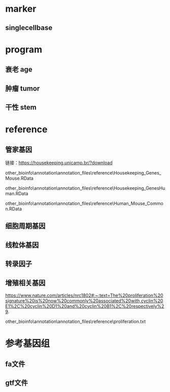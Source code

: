 # marker

## singlecellbase

# program

## 衰老 age

## 肿瘤 tumor

## 干性 stem

# reference

## 管家基因

链接：https://housekeeping.unicamp.br/?download

other_bioinfo\annotation\annotation_files\reference\Housekeeping_Genes_Mouse.RData

other_bioinfo\annotation\annotation_files\reference\Housekeeping_GenesHuman.RData

other_bioinfo\annotation\annotation_files\reference\Human_Mouse_Common.RData

## 细胞周期基因

## 线粒体基因

## 转录因子


## 增殖相关基因

https://www.nature.com/articles/nrc1802#:~:text=The%20proliferation%20signature%20is%20now%20commonly%20associated%20with,cyclin%20E1%2C%20cyclin%20D1%20and%20cyclin%20B1%2C%20respectively%29.

other_bioinfo\annotation\annotation_files\reference\proliferation.txt


# 参考基因组

## fa文件

## gtf文件
